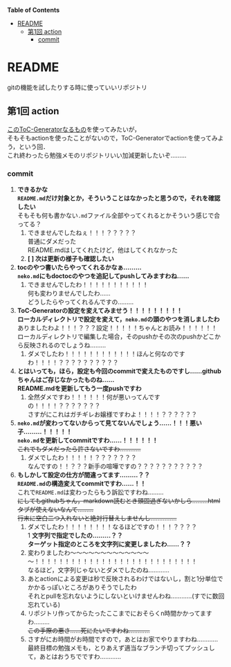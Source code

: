 <!-- START doctoc generated TOC please keep comment here to allow auto update -->
<!-- DON'T EDIT THIS SECTION, INSTEAD RE-RUN doctoc TO UPDATE -->
**Table of Contents**

- [README](#readme)
  - [第1回 action](#%E7%AC%AC1%E5%9B%9E-action)
    - [commit](#commit)

<!-- END doctoc generated TOC please keep comment here to allow auto update -->

# README

gitの機能を試したりする時に使っていいリポジトリ

## 第1回 action
[このToC-Generatorなるもの](https://github.com/technote-space/toc-generator/blob/main/README.ja.md)を使ってみたいが，  
そもそもactionを使ったことがないので，ToC-Generatorでactionを使ってみよう，という回．  
これ終わったら勉強メモのリポジトリいい加減更新したいぞ………

### commit

1. **できるかな**  
   **`README.md`だけ対象とか，そういうことはなかったと思うので，それを確認したい**    
   そもそも何も書かない`.md`ファイル全部やってくれるとかそういう感じで合ってる？  
   1. できませんでしたねぇ！！！？？？？？  
      普通にダメだった  
      README.mdはしてくれたけど，他はしてくれなかった  
   1. **[ ] 次は更新の様子も確認したい**  
1. **tocのやつ書いたらやってくれるかなぁ………**  
   **`neko.md`にもdoctocのやつを追記してpushしてみますわね……**  
   1. できませんでしたわ！！！！！！！！！！！  
      何も変わりませんでしたわ……  
      どうしたらやってくれるんですの………  
1. **ToC-Generatorの設定を変えてみませう！！！！！！！！！**  
   **ローカルディレクトリで設定を変えて，`neko.md`の頭のやつを消しましたわ**  
   ありましたわよ！！！？？？設定！！！！！ちゃんとお読み！！！！！！  
   ローカルディレクトリで編集した場合，そのpushかその次のpushかどこから反映されるのでしょうね………  
   1. ダメでしたわ！！！！！！！！！！！！ほんと何なのですわ！！！！？？？？？？？？？？  
1. **とはいっても，ほら，設定も今回のcommitで変えたものですし……githubちゃんはご存じなかったものね……**  
   **README.mdを更新してもう一度pushですわ**  
   1. 全然ダメですわ！！！！！！何が悪いってんですの！！！！？？？？？？？  
      さすがにこれはガチギレお嬢様ですわよ！！！！？？？？？？  
1. **`neko.md`が変わってないからって見てないんでしょう……！！！悪い子………！！！！！**  
   **`neko.md`を更新してcommitですわ……！！！！！！**  
   ~~これでもダメだったら許さないですわ…………~~
   1. ダメでしたわ！！！！！？？？？？？？  
      なんですの！！？？？新手の喧嘩ですの？？？？？？？？？？？
1. **もしかして設定の仕方が間違ってます………？？**  
   **`README.md`の構造変えてcommitですわ……！！**  
   これで`README.md`は変わったらもう訴訟ですわね………  
   ~~にしてもgithubちゃん，markdown読むとき頭固過ぎないかしら………htmlタブが使えないなんて………~~  
   ~~行末に空白二つ入れないと絶対行替えしませんし……………~~  
   1. ダメでしたわ！！！！！！！！なるほどですの！！！？？？？  
1 **文字列で指定でしたの………？？**  
   **ターゲット指定のところを文字列に変更しましたわ……？？**
   1. 変わりましたわ～～～～～～～～～～～～～～！！！！！！！！！！！！！！！！！！！！！！！！！！！  
      なるほど，文字列じゃないとダメでしたのね…………  
   1. あとactionによる変更は秒で反映されるわけではないし，割と1分単位でかかるっぽいところがありそうでしたわ  
      それとpullを忘れないようにしないといけませんわね…………(すでに数回忘れている)  
   1. リポジトリ作ってからたったここまでにおそらくn時間かかってますわ………  
      ~~この手際の悪さ……死にたいですわね…………~~  
   1. さすがにお時間がお時間ですので，あとはお家でやりますわね…………  
      最終目標の勉強メモも，とりあえず適当なブランチ切ってプッシュして，あとはおうちでですわ…………  

